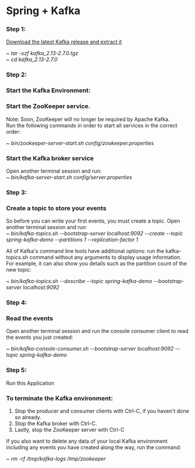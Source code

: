 # Spring + Kafka

### Step 1:
[Download the latest Kafka release and extract it](https://www.apache.org/dyn/closer.cgi?path=/kafka/2.7.0/kafka_2.13-2.7.0.tgz)

*~ tar -xzf kafka_2.13-2.7.0.tgz*  
*~ cd kafka_2.13-2.7.0*

### Step 2:
### Start the Kafka Environment:
### Start the ZooKeeper service.  
Note: Soon, ZooKeeper will no longer be required by Apache Kafka.  
Run the following commands in order to start all services in the correct order:  

*~ bin/zookeeper-server-start.sh config/zookeeper.properties*

### Start the Kafka broker service  
Open another terminal session and run:  
*~ bin/kafka-server-start.sh config/server.properties*

### Step 3:
### Create a topic to store your events  
So before you can write your first events, you must create a topic. Open another terminal session and run:  
*~ bin/kafka-topics.sh --bootstrap-server localhost:9092 --create --topic spring-kafka-demo --partitions 1 --replication-factor 1* 

All of Kafka's command line tools have additional options: run the kafka-topics.sh command without any arguments to display usage information. For example, it can also show you details such as the partition count of the new topic:  

*~ bin/kafka-topics.sh --describe --topic spring-kafka-demo --bootstrap-server localhost:9092*

### Step 4:
### Read the events  
Open another terminal session and run the console consumer client to read the events you just created:  

*~ bin/kafka-console-consumer.sh --bootstrap-server localhost:9092 --topic spring-kafka-demo*  

### Step 5:  
Run this Application

### To terminate the Kafka environment:  
1.  Stop the producer and consumer clients with Ctrl-C, if you haven't done so already.
2.  Stop the Kafka broker with Ctrl-C.
3.  Lastly, stop the ZooKeeper server with Ctrl-C

If you also want to delete any data of your local Kafka environment including any events you have created along the way, run the command:  

*~ rm -rf /tmp/kafka-logs /tmp/zookeeper*

